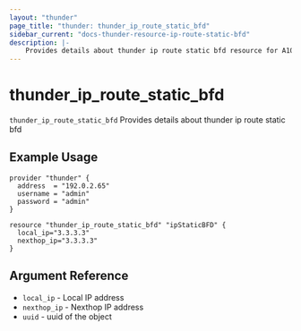 ```yaml
---
layout: "thunder"
page_title: "thunder: thunder_ip_route_static_bfd"
sidebar_current: "docs-thunder-resource-ip-route-static-bfd"
description: |-
	Provides details about thunder ip route static bfd resource for A10
---
```


# thunder\_ip\_route\_static\_bfd

`thunder_ip_route_static_bfd` Provides details about thunder ip route static bfd
## Example Usage

```hcl
provider "thunder" {
  address  = "192.0.2.65"
  username = "admin"
  password = "admin"
}

resource "thunder_ip_route_static_bfd" "ipStaticBFD" {
  local_ip="3.3.3.3"
  nexthop_ip="3.3.3.3"
}
```

## Argument Reference

* `local_ip` - Local IP address
* `nexthop_ip` - Nexthop IP address
* `uuid` - uuid of the object
